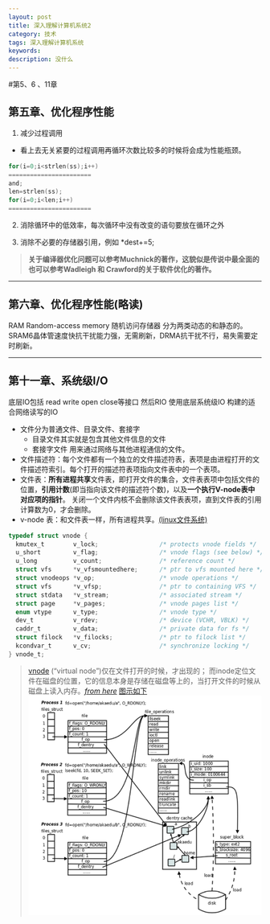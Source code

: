 ```yaml
---
layout: post
title: 深入理解计算机系统2
category: 技术
tags: 深入理解计算机系统
keywords: 
description: 没什么
---
```


#第5、6  、11章 

## 第五章、优化程序性能

1. 减少过程调用
* 看上去无关紧要的过程调用再循环次数比较多的时候将会成为性能瓶颈。

```C
for(i=0;i<strlen(ss);i++)
=======================
and;
len=strlen(ss);
for(i=0;i<len;i++)
=======================
```

2. 消除循环中的低效率，每次循环中没有改变的语句要放在循环之外  

3. 消除不必要的存储器引用，例如 *dest+=5;

>  **关于编译器优化问题可以参考Muchnick的著作，这貌似是传说中最全面的**
>  **也可以参考Wadleigh 和 Crawford的关于软件优化的著作。**

-----------------------

## 第六章、优化程序性能(略读)
  RAM Random-access memory 随机访问存储器 分为两类动态的和静态的。 SRAM6晶体管速度快抗干扰能力强，无需刷新，DRMA抗干扰不行，易失需要定时刷新。

------------------------------------

## 第十一章、系统级I/O

底层IO包括 read write open close等接口
然后RIO    使用底层系统级IO 构建的适合网络读写的IO

* 文件分为普通文件、目录文件、套接字
    - 目录文件其实就是包含其他文件信息的文件
    - 套接字文件 用来通过网络与其他进程通信的文件。
* 文件描述符：每个文件都有一个独立的文件描述符表，表项是由进程打开的文件描述符索引。每个打开的描述符表项指向文件表中的一个表项。
* 文件表：**所有进程共享**文件表，即打开文件的集合，文件表表项中包括文件的位置，**引用计数**(即当指向该文件的描述符个数)，以及**一个执行V-node表中对应项的指针**。
关闭一个文件内核不会删除该文件表表项，直到文件表的引用计算数为0，才会删除。
* v-node 表：和文件表一样，所有进程共享。[(linux文件系统)](https://github.com/torvalds/linux/tree/master/fs)

``` C
typedef struct vnode {
  kmutex_t        v_lock;                 /* protects vnode fields */
  u_short         v_flag;                 /* vnode flags (see below) */
  u_long          v_count;                /* reference count */
  struct vfs      *v_vfsmountedhere;      /* ptr to vfs mounted here */
  struct vnodeops *v_op;                  /* vnode operations */
  struct vfs      *v_vfsp;                /* ptr to containing VFS */
  struct stdata   *v_stream;              /* associated stream */
  struct page     *v_pages;               /* vnode pages list */
  enum vtype      v_type;                 /* vnode type */
  dev_t           v_rdev;                 /* device (VCHR, VBLK) */
  caddr_t         v_data;                 /* private data for fs */
  struct filock   *v_filocks;             /* ptr to filock list */
  kcondvar_t      v_cv;                   /* synchronize locking */
} vnode_t;
```

>[vnode](http://everything2.com/title/vnode) (“virtual node”)仅在文件打开的时候，才出现的；
而inode定位文件在磁盘的位置，它的信息本身是存储在磁盘等上的，当打开文件的时候从磁盘上读入内存。[*from here*](http://blog.csdn.net/jnu_simba/article/details/8806654)
[图示如下](http://img.my.csdn.net/uploads/201304/15/1366041111_3148.png) ![tupina](/public/img/pic/filedescriptor.png)























<!-- 
<meta http-equiv="refresh" content="1"> -->